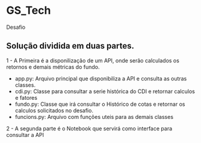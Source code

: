 # GS_Tech
 Desafio

## Solução dividida em duas partes.

1 - A Primeira é a disponilização de um API, onde serão calculados os retornos e demais métricas do fundo.
- app.py: Arquivo principal que disponibiliza a API e consulta as outras classes.
- cdi.py: Classe para consultar a serie histórica do CDI e retornar calculos e fatores
- fundo.py: Classe que irá consultar o Histórico de cotas e retornar os calculos solicitados no desafio.
- funcions.py: Arquivo com funções uteis para as demais classes

2 - A segunda parte é o Notebook que servirá como interface para consultar a API